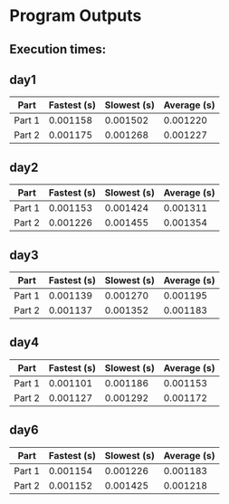 # Program Outputs
## Execution times: 

## day1
| Part | Fastest (s) | Slowest (s) | Average (s) |
| ---- | ------------ | ------------ | ------------ |
| Part 1 | 0.001158 | 0.001502 | 0.001220 |
| Part 2 | 0.001175 | 0.001268 | 0.001227 |

## day2
| Part | Fastest (s) | Slowest (s) | Average (s) |
| ---- | ------------ | ------------ | ------------ |
| Part 1 | 0.001153 | 0.001424 | 0.001311 |
| Part 2 | 0.001226 | 0.001455 | 0.001354 |

## day3
| Part | Fastest (s) | Slowest (s) | Average (s) |
| ---- | ------------ | ------------ | ------------ |
| Part 1 | 0.001139 | 0.001270 | 0.001195 |
| Part 2 | 0.001137 | 0.001352 | 0.001183 |

## day4
| Part | Fastest (s) | Slowest (s) | Average (s) |
| ---- | ------------ | ------------ | ------------ |
| Part 1 | 0.001101 | 0.001186 | 0.001153 |
| Part 2 | 0.001127 | 0.001292 | 0.001172 |

## day6
| Part | Fastest (s) | Slowest (s) | Average (s) |
| ---- | ------------ | ------------ | ------------ |
| Part 1 | 0.001154 | 0.001226 | 0.001183 |
| Part 2 | 0.001152 | 0.001425 | 0.001218 |